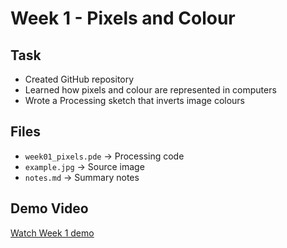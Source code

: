 # Week 1 - Pixels and Colour

## Task
- Created GitHub repository
- Learned how pixels and colour are represented in computers
- Wrote a Processing sketch that inverts image colours

## Files
- `week01_pixels.pde` → Processing code
- `example.jpg` → Source image
- `notes.md` → Summary notes

## Demo Video
[Watch Week 1 demo](./week01.mp4)
